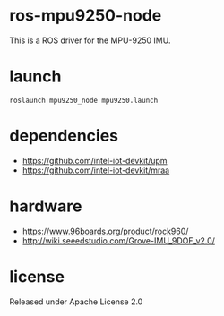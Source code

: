 # ros-mpu9250-node

This is a ROS driver for the MPU-9250 IMU.

# launch

```
roslaunch mpu9250_node mpu9250.launch
```

# dependencies

* https://github.com/intel-iot-devkit/upm
* https://github.com/intel-iot-devkit/mraa

# hardware 

* https://www.96boards.org/product/rock960/
* http://wiki.seeedstudio.com/Grove-IMU_9DOF_v2.0/

# license

Released under Apache License 2.0
